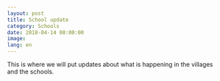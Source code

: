 ```yaml
---
layout: post
title: School update
category: Schools
date: 2018-04-14 00:00:00
image:
lang: en
---
```


This is where we will put updates about what is happening in the villages and the schools.
